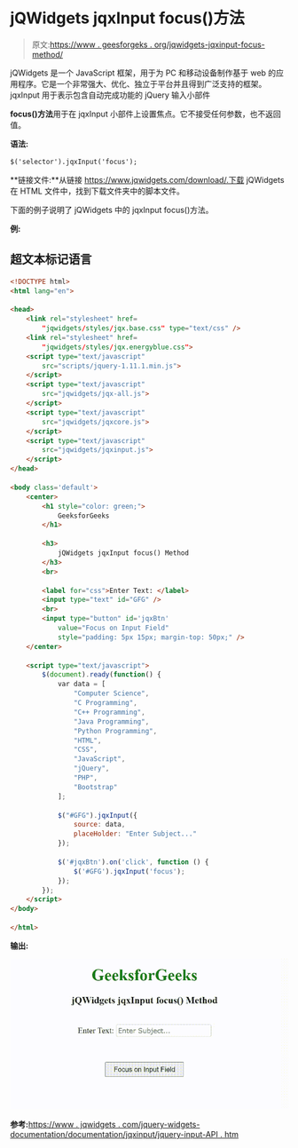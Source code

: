 # jQWidgets jqxInput focus()方法

> 原文:[https://www . geesforgeks . org/jqwidgets-jqxinput-focus-method/](https://www.geeksforgeeks.org/jqwidgets-jqxinput-focus-method/)

jQWidgets 是一个 JavaScript 框架，用于为 PC 和移动设备制作基于 web 的应用程序。它是一个非常强大、优化、独立于平台并且得到广泛支持的框架。jqxInput 用于表示包含自动完成功能的 jQuery 输入小部件

**focus()方法**用于在 jqxInput 小部件上设置焦点。它不接受任何参数，也不返回值。

**语法:**

```html
$('selector').jqxInput('focus');
```

**链接文件:**从链接 https://www.jqwidgets.com/download/.下载 jQWidgets 在 HTML 文件中，找到下载文件夹中的脚本文件。

> <link rel="”stylesheet”" href="”jqwidgets/styles/jqx.base.css”" type="”text/css”">

下面的例子说明了 jQWidgets 中的 jqxInput focus()方法。

**例:**

## 超文本标记语言

```html
<!DOCTYPE html>
<html lang="en">

<head>
    <link rel="stylesheet" href=
        "jqwidgets/styles/jqx.base.css" type="text/css" />
    <link rel="stylesheet" href=
        "jqwidgets/styles/jqx.energyblue.css">
    <script type="text/javascript" 
        src="scripts/jquery-1.11.1.min.js">
    </script>
    <script type="text/javascript" 
        src="jqwidgets/jqx-all.js">
    </script>
    <script type="text/javascript" 
        src="jqwidgets/jqxcore.js">
    </script>
    <script type="text/javascript" 
        src="jqwidgets/jqxinput.js">
    </script>
</head>

<body class='default'>
    <center>
        <h1 style="color: green;">
            GeeksforGeeks
        </h1>

        <h3>
            jQWidgets jqxInput focus() Method
        </h3>
        <br>

        <label for="css">Enter Text: </label>
        <input type="text" id="GFG" />
        <br>
        <input type="button" id='jqxBtn' 
            value="Focus on Input Field" 
            style="padding: 5px 15px; margin-top: 50px;" />
    </center>

    <script type="text/javascript">
        $(document).ready(function() {
            var data = [
                "Computer Science",
                "C Programming",
                "C++ Programming",
                "Java Programming",
                "Python Programming",
                "HTML",
                "CSS",
                "JavaScript",
                "jQuery",
                "PHP",
                "Bootstrap"
            ];

            $("#GFG").jqxInput({
                source: data,
                placeHolder: "Enter Subject..."
            });

            $('#jqxBtn').on('click', function () {
                $('#GFG').jqxInput('focus');
            });
        });
    </script>
</body>

</html>
```

**输出:**

![](img/fa0651c6314eb4e064db370b6b151f04.png)

**参考:**[https://www . jqwidgets . com/jquery-widgets-documentation/documentation/jqxinput/jquery-input-API . htm](https://www.jqwidgets.com/jquery-widgets-documentation/documentation/jqxinput/jquery-input-api.htm)